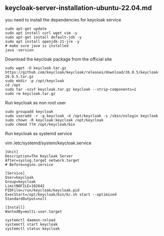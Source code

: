 keycloak-server-installation-ubuntu-22.04.md
---

you need to install the dependencies for keycloak service

```console
sudo apt-get update
sudo apt install curl wget vim -y
sudo apt-get install default-jdk -y
sudo apt install openjdk-21-jre -y
# make sure jave is installed
java -version
```

Download the keycloak package from the official site

```console
sudo wget -O keycloak.tar.gz https://github.com/keycloak/keycloak/releases/download/26.0.5/keycloak-26.0.5.tar.gz
sudo mkdir -p /opt/keycloak
cd /opt
sudo tar -xzvf keycloak.tar.gz keycloak --strip-components=1
sudo rm keycloak.tar.gz
```

Run keycloak as non root user

```console
sudo groupadd keycloak
sudo useradd -r -g keycloak -d /opt/keycloak -s /sbin/nologin keycloak
sudo chown -R keycloak:keycloak /opt/keycloak
sudo chmod 774 /opt/keycloak/bin
```

Run keycloak as systemd service

vim /etc/systemd/system/keycloak.service

```console
[Unit]
Description=The Keycloak Server
After=syslog.target network.target
# Before=nginx.service

[Service]
User=keycloak
Group=keycloak
LimitNOFILE=102642
PIDFile=/run/keycloak/keycloak.pid
ExecStart=/opt/keycloak/bin/kc.sh start --optimized
StandardOutput=null

[Install]
WantedBy=multi-user.target
```

```console
systemctl daemon-reload
systemctl start keycloak
systemctl status keycloak
```
